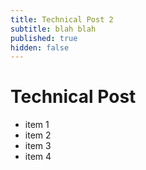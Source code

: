 ```yaml
---
title: Technical Post 2
subtitle: blah blah
published: true
hidden: false
---
```

# Technical Post

* item 1
* item 2
* item 3
* item 4
